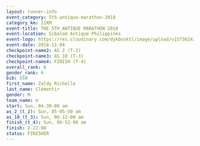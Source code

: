 ```yaml
---
layout: runner-info 
event_category: 5th-antique-marathon-2018 
category_km: 21KM 
event-title: THE 5TH ANTIQUE MARATHON 2018 
event-location: Sibalom Antique Philippines 
event-logo: https://res.cloudinary.com/dykbosktl/image/upload/v1573624328/Logo/5th-Antique-Marathon-2018-Teaser_yficzt.jpg 
event-date: 2018-11-04 
checkpoint-name2: AS 2 (T-2) 
checkpoint-name3: AS 10 (T-3) 
checkpoint-name4: FINISH (T-4) 
overall_rank: 6
gender_rank: 6
bib: 558
first_name: Zaldy Richelle
last_name: Clementir
gender: M
team_name: n
start: Sun, 04-30-00 am
as_2_(t_2): Sun, 05-05-50 am
as_10_(t_3): Sun, 06-12-00 am
finish_(t_4): Sun, 06-52-08 am
finish: 2-22-08
status: FINISHER
---
```


